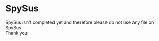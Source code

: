 # SpySus
SpySus isn't completed yet and therefore please do not use any file on SpySus
<BR/>Thank you
